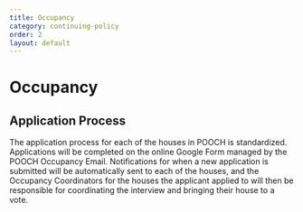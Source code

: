 ```yaml
---
title: Occupancy
category: continuing-policy
order: 2
layout: default
---
```


# Occupancy

## Application Process
The application process for each of the houses in POOCH is standardized. Applications will be completed on the online Google Form managed by the POOCH Occupancy Email. Notifications for when a new application is submitted will be automatically sent to each of the houses, and the Occupancy Coordinators for the houses the applicant applied to will then be responsible for coordinating the interview and bringing their house to a vote.
